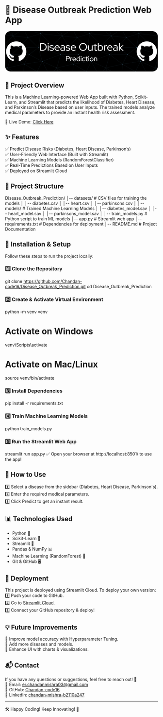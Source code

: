 # 🏥 Disease Outbreak Prediction Web App

![MasterHead](./github-header-image.png)

## 📌 Project Overview
This is a Machine Learning-powered Web App built with Python, Scikit-Learn, and Streamlit that predicts the likelihood of Diabetes, Heart Disease, and Parkinson’s Disease based on user inputs. The trained models analyze medical parameters to provide an instant health risk assessment.

🔗 Live Demo: [Click Here](https://your-app-name.streamlit.app)

## ✨ Features
✅ Predict Disease Risks (Diabetes, Heart Disease, Parkinson’s)  
✅ User-Friendly Web Interface (Built with Streamlit)  
✅ Machine Learning Models (RandomForestClassifier)  
✅ Real-Time Predictions Based on User Inputs  
✅ Deployed on Streamlit Cloud  

## 📂 Project Structure
Disease_Outbreak_Prediction/
│-- datasets/             # CSV files for training the models
│   │-- diabetes.csv
│   │-- heart.csv
│   │-- parkinsons.csv
│
│-- models/               # Trained Machine Learning Models
│   │-- diabetes_model.sav
│   │-- heart_model.sav
│   │-- parkinsons_model.sav
│
│-- train_models.py       # Python script to train ML models
│-- app.py                # Streamlit web app
│-- requirements.txt      # Dependencies for deployment
│-- README.md             # Project Documentation

## 🚀 Installation & Setup
Follow these steps to run the project locally:

### 1️⃣ Clone the Repository
git clone https://github.com/Chandan-code16/Disease_Outbreak_Prediction.git
cd Disease_Outbreak_Prediction

### 2️⃣ Create & Activate Virtual Environment
python -m venv venv
# Activate on Windows
venv\Scripts\activate
# Activate on Mac/Linux
source venv/bin/activate

### 3️⃣ Install Dependencies
pip install -r requirements.txt

### 4️⃣ Train Machine Learning Models
python train_models.py

### 5️⃣ Run the Streamlit Web App
streamlit run app.py
✅ Open your browser at http://localhost:8501/ to use the app!

## 🎯 How to Use
1️⃣ Select a disease from the sidebar (Diabetes, Heart Disease, Parkinson's).  
2️⃣ Enter the required medical parameters.  
3️⃣ Click Predict to get an instant result.  

## 📊 Technologies Used
- Python 🐍
- Scikit-Learn 🤖
- Streamlit 🎨
- Pandas & NumPy 📊
- Machine Learning (RandomForest) 🏥
- Git & GitHub 🖥

## 📢 Deployment
This project is deployed using Streamlit Cloud. To deploy your own version:
1️⃣ Push your code to GitHub.  
2️⃣ Go to [Streamlit Cloud](https://share.streamlit.io/).  
3️⃣ Connect your GitHub repository & deploy!  

## 💡 Future Improvements
🔹 Improve model accuracy with Hyperparameter Tuning.  
🔹 Add more diseases and models.  
🔹 Enhance UI with charts & visualizations.  

## 📬 Contact
If you have any questions or suggestions, feel free to reach out! 🚀  
📧 Email: er.chandanmishra03@gmail.com  
🔗 GitHub: [Chandan-code16](https://github.com/Chandan-code16)  
🔗 LinkedIn: [chandan-mishra-b2110a247](https://www.linkedin.com/in/chandan-mishra-b2110a247)  

---
🛠 Happy Coding! Keep Innovating! 🚀
